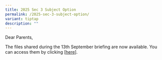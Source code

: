 ```yaml
---
title: 2025 Sec 3 Subject Option
permalink: /2025-sec-3-subject-option/
variant: tiptap
description: ""
---
```

<p>Dear Parents,</p>
<p>The files shared during the 13th September briefing are now available.
You can access them by clicking [<a href="https://drive.google.com/drive/folders/1U8kzAK3NU56TpVoC5wONxYjRKLfUWM5f?usp=drive_link" rel="noopener nofollow" target="_blank">here</a>].</p>
<p></p>
<p></p>